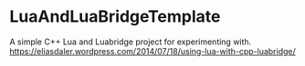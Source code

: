 # LuaAndLuaBridgeTemplate
A simple C++ Lua and Luabridge project for experimenting with.
https://eliasdaler.wordpress.com/2014/07/18/using-lua-with-cpp-luabridge/
